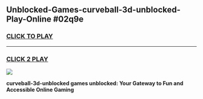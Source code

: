 
## Unblocked-Games-curveball-3d-unblocked-Play-Online #02q9e
<h3>
<a href="https://news.freeplayer.one?title=curveball-3d-unblocked&ref=3">CLICK TO PLAY</a></h3>
<hr>

<h3>
<a href="https://news.freeplayer.one?title=curveball-3d-unblocked&ref=3">CLICK 2 PLAY</a>
  
</h3>

<a href="https://news.freeplayer.one?title=curveball-3d-unblocked&ref=3"><img src="https://clearcache.store/games.png"></a>


**curveball-3d-unblocked games unblocked: Your Gateway to Fun and Accessible Online Gaming**
